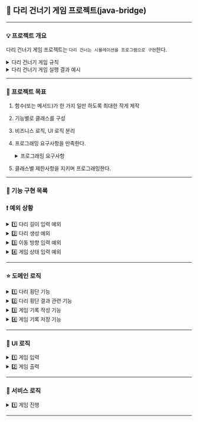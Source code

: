 ## 📌 다리 건너기 게임 프로젝트(java-bridge)

---

### 💡 프로젝트 개요

다리 건너기 게임 프로젝트는 ```다리 건너는 시뮬레이션을 프로그램으로 구현```한다.
<details>
<summary>다리 건너기 게임 규칙</summary>

#### 다리 건너기 게임은 ```아래와 같은 규칙```으로 진행된다.
```
위아래 둘 중 하나의 칸만 건널 수 있는 다리를 끝까지 건너가는 게임이다.

- 위아래 두 칸으로 이루어진 다리를 건너야 한다.
  - 다리는 왼쪽에서 오른쪽으로 건너야 한다.
  - 위아래 둘 중 하나의 칸만 건널 수 있다.

- 다리가 생성되면 플레이어가 이동할 칸을 선택한다.
  - 플레이어는 이동할 때 위 칸은 대문자 U, 아래 칸은 대문자 D로 입력한다.
  - 이동한 칸을 건널 수 있다면 O로 표시된다. 건널 수 없다면 X로 표시된다.

- 다리를 끝까지 건너면 게임이 종료된다.

- 다리를 건너다 실패하면 게임을 재시작하거나 종료할 수 있다.
  - 재시작해도 처음에 만든 다리를 재사용한다.
  - 게임 결과의 총 시도한 횟수는 첫 시도를 포함해 게임을 종료할 때까지 시도한 횟수를 나타낸다.
```
</details>

<details>

<summary>다리 건너기 게임 실행 결과 예시</summary>

#### 실행 결과 예시

```
다리 건너기 게임을 시작합니다.

다리의 길이를 입력해주세요.
3

이동할 칸을 선택해주세요. (위: U, 아래: D)
U
[ O ]
[   ]

이동할 칸을 선택해주세요. (위: U, 아래: D)
U
[ O | X ]
[   |   ]

게임을 다시 시도할지 여부를 입력해주세요. (재시도: R, 종료: Q)
R
이동할 칸을 선택해주세요. (위: U, 아래: D)
U
[ O ]
[   ]

이동할 칸을 선택해주세요. (위: U, 아래: D)
D
[ O |   ]
[   | O ]

이동할 칸을 선택해주세요. (위: U, 아래: D)
D
[ O |   |   ]
[   | O | O ]

최종 게임 결과
[ O |   |   ]
[   | O | O ]

게임 성공 여부: 성공
총 시도한 횟수: 2
```

```
다리 건너기 게임을 시작합니다.

다리의 길이를 입력해주세요.
3

이동할 칸을 선택해주세요. (위: U, 아래: D)
U
[ O ]
[   ]

이동할 칸을 선택해주세요. (위: U, 아래: D)
U
[ O | X ]
[   |   ]

게임을 다시 시도할지 여부를 입력해주세요. (재시도: R, 종료: Q)
Q
최종 게임 결과
[ O | X ]
[   |   ]

게임 성공 여부: 실패
총 시도한 횟수: 1
```

</details>

---
### 🚩 프로젝트 목표
1. 함수(또는 메서드)가 한 가지 일만 하도록 최대한 작게 제작
2. 기능별로 클래스를 구성
3. 비즈니스 로직, UI 로직 분리
4. 프로그래밍 요구사항을 만족한다.
   <details>
    <summary>프로그래밍 요구사항</summary>

    ## 🎯 프로그래밍 요구 사항

   - JDK 11 버전에서 실행 가능해야 한다. **JDK 11에서 정상적으로 동작하지 않을 경우 0점 처리한다.**
     - 프로그램 실행의 시작점은 `Application`의 `main()`이다.
     - `build.gradle` 파일을 변경할 수 없고, 외부 라이브러리를 사용하지 않는다.
     - [Java 코드 컨벤션](https://github.com/woowacourse/woowacourse-docs/tree/master/styleguide/java) 가이드를 준수하며 프로그래밍한다.
     - 프로그램 종료 시 `System.exit()`를 호출하지 않는다.
     - 프로그램 구현이 완료되면 `ApplicationTest`의 모든 테스트가 성공해야 한다. **테스트가 실패할 경우 0점 처리한다.**
     - 프로그래밍 요구 사항에서 달리 명시하지 않는 한 파일, 패키지 이름을 수정하거나 이동하지 않는다.
     - indent(인덴트, 들여쓰기) depth를 3이 넘지 않도록 구현한다. 2까지만 허용한다.
         - 예를 들어 while문 안에 if문이 있으면 들여쓰기는 2이다.
         - 힌트: indent(인덴트, 들여쓰기) depth를 줄이는 좋은 방법은 함수(또는 메서드)를 분리하면 된다.
     - 3항 연산자를 쓰지 않는다.
     - 함수(또는 메서드)가 한 가지 일만 하도록 최대한 작게 만들어라.
     - JUnit 5와 AssertJ를 이용하여 본인이 정리한 기능 목록이 정상 동작함을 테스트 코드로 확인한다.
     - else 예약어를 쓰지 않는다.
         - 힌트: if 조건절에서 값을 return 하는 방식으로 구현하면 else를 사용하지 않아도 된다.
         - else를 쓰지 말라고 하니 switch/case로 구현하는 경우가 있는데 switch/case도 허용하지 않는다.
     - 도메인 로직에 단위 테스트를 구현해야 한다. 단, UI(System.out, System.in, Scanner) 로직은 제외한다.
         - 핵심 로직을 구현하는 코드와 UI를 담당하는 로직을 분리해 구현한다.

   ### 추가된 요구 사항

   - 함수(또는 메서드)의 길이가 10라인을 넘어가지 않도록 구현한다.
       - 함수(또는 메서드)가 한 가지 일만 잘하도록 구현한다.
     - 메서드의 파라미터 개수는 최대 3개까지만 허용한다.
     - 아래 있는 `InputView`, `OutputView`, `BridgeGame`, `BridgeMaker`, `BridgeRandomNumberGenerator` 클래스의 요구사항을 참고하여 구현한다.
         - 각 클래스의 제약 사항은 아래 클래스별 세부 설명을 참고한다.
         - 이외 필요한 클래스(또는 객체)와 메서드는 자유롭게 구현할 수 있다.
         - `InputView` 클래스에서만 `camp.nextstep.edu.missionutils.Console` 의 `readLine()` 메서드를 이용해 사용자의 입력을 받을 수 있다.
         - `BridgeGame` 클래스에서 `InputView`, `OutputView` 를 사용하지 않는다.

         </details>
5. 클래스별 제한사항을 지키며 프로그래밍한다.
---
### 🔅 기능 구현 목록

### ❗ 예외 상황
<details>
<summary>1️⃣  다리 길이 입력 예외</summary>
<div markdown="1">

- [ ] 숫자가 아닌 문자인지 확인한다.
- [ ] 3에서 20 사이의 숫자인지 확인한다.
- [ ] 여러 문자를 입력했는지 확인한다.

</div>
</details>

<details>
<summary>2️⃣ 다리 생성 예외 </summary>
<div markdown="1">

- [ ] 생성된 다리의 길이가 플레이어가 입력한 다리 길이와 같은지 확인한다.
- [X] 정의된 관계를 이용하여 숫자로 생성된 다리 상태가 0 또는 1인지 확인한다.

</div>
</details>

<details>
<summary>3️⃣ 이동 방향 입력 예외 </summary>
<div markdown="1">

- [ ] U 또는 D가 아닌 문자를 입력했는지 확인한다.
- [ ] 한 개 이상의 문자를 입력했는지 확인한다.

</div>
</details>

<details>
<summary>4️⃣ 게임 상태 입력 예외 </summary>
<div markdown="1">

- [ ] R 또는 Q가 아닌 문자를 입력했는지 확인한다.
- [ ] 한 개 이상의 문자를 입력했는지 확인한다.

</div>
</details>

---
### ⭐ 도메인 로직

<details>
<summary> 1️⃣ 다리 횡단 기능  </summary>
<div markdown="1">

- [X] 다리를 생성한다.
    - [X] 0과 1로 이루어진 다리를 D와 U로 변환환다.
      - [X] 서로 연관된 숫자인 다리 방향와 문자인 다리 방향을 정의한다.
      - [X] 연관 관계를 이용하여 변환한다.

  - [X] 위치에 맞는 다리 구성 상태를 찾는다.

  - [X] 플레이어가 선택한 이동 방향으로 이동한다면 다리 횡단이 가능한지 확인한다.
</div>
</details>

<details>
<summary> 2️⃣ 다리 횡단 결과 관련 기능</summary>
<div markdown="1">

- [X] 다리를 횡단 상태를 정의한다.
  - [X] 다리 횡단 상태에 따라 객체를 반환한다.
  - [X] 다리 횡단 상태에 따라 기호를 반환한다.

- [X] 다리 횡단 상태 출력 형태에 사용할 특수 문자들을 정의한다.
</div>
</details>


<details>
<summary> 3️⃣ 게임 기록 작성 기능</summary>
<div markdown="1">

- [X] 현재 다리 횡단 위치에 따른 포맷에 대해 정의한다. 
  - [X] 현재 다리 횡단 위치에 따라 정의된 포맷 객체를 반환한다.
  - [X] 현재 다리 횡단 위치에 따라 정의된 포맷을 반환한다.
  
- [X] 현재 다리 횡단 상태를 만든다.

- [X] 다리 횡단 횟수에 따른 포맷을 정의한다.
  - [X] 현재 횟수를 검사하여 ' | '의 추가 여부를 판별한다.
  - [X] 횟수를 비교하여 출력 포맷에  ' | '를 추가하거나 그대로 사용한다.
</div>
</details>

<details>
<summary> 4️⃣ 게임 기록 저장 기능</summary>
<div markdown="1">

- [X] 디리 횡단 상태를 저장한다.
  - [X] 다리 건넌 횟수가 1회가 넘는지 확인한다.
  - [X] 현재 다리 횡단 상태를 횟수에 따라 알맞은 형태로 변환한다.
  - [X] 현재 다리 횡단 상태를 이전 횡단 상태에 추가한다.

- [X] 다리 횡단 상태 출력 형태를 만든다.
  - [X] 저장 시작 시 '[ '를 추가한다.
  - [X] 현재까지의 다리 횡단 상태를 추가한다.
  - [X] 다리 횡단 상태를 출력할 때 ' ]'를 추가한다.
  - [X] 띄어쓰기를 추가한다.

- [X] 다리 횡단 상태를 반환한다.
</div>
</details>

---
### 🎨 UI 로직

<details>
<summary>1️⃣ 게임 입력</summary>
<div markdown="1">
 
- [ ] 다리 길이를 입력받는다.
- [ ] 이동할 칸을 입력받는다.
- [ ] 게임 진행 여부를 입력받는다.
</div>
</details>

<details>
<summary>2️⃣ 게임 출력</summary>
<div markdown="1">

- [ ] 플레이어가 횡단한 현재 다리 상태를 출력한다.
- [ ] 게임 시도 횟수를 출력한다.
- [ ] 최종 게임 결과를 출력한다.
- [ ] 게임 성공 여부를 출력한다.
- [ ] 게임 시작 문구를 출력한다.
- [ ] 다리 길이 입력 문구를 출력한다.
- [ ] 게임 재시작 및 종료 입력 문구를 출력한다.
- [ ] 이동할 칸 선택 문구를 출력한다.
- [ ] 예외 상황 메세지를 출력한다.
</div>
</details>


---

### 🔗 서비스 로직


<details>

<summary>1️⃣ 게임 진행</summary>

<div markdown="1">

- [X] 입력받은 다리 길이로 다리를 생성한다.
- [X] 플레이어가 입력한 이동 위치로 이동한다.
- [X] 게임 성공 및 실패 여부를 확인한다.
- [X] 재시도 시 게임 상태를 리셋한다.
- [X] 현재 다리 횡단 결과를 반환한다.
- [X] 최종 다리 횡단 결과를 반환한다.
- [X] 다리 길이 이상 입력했는지 확인한다.
- [X] 최종 도전 횟수를 갱신한다.
- [X] 최종 도전 횟수를 반환한다.

</div>

</details>

---
<br>
